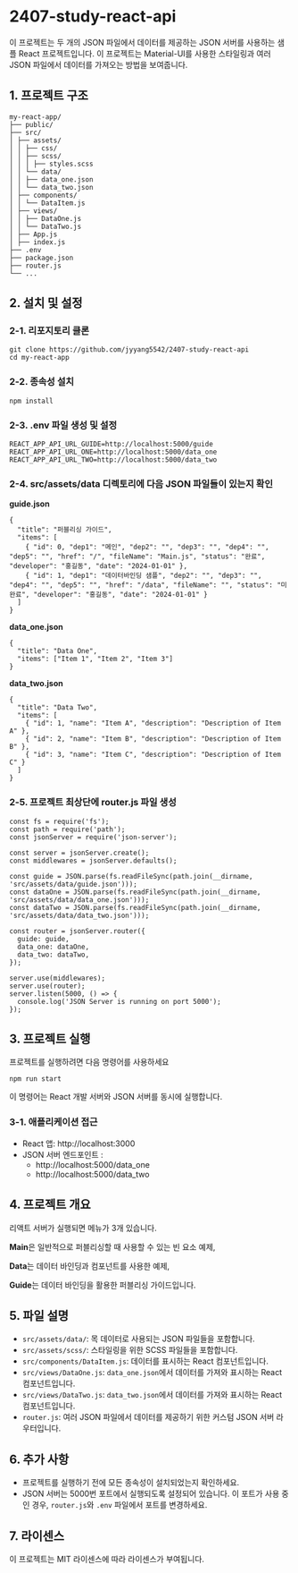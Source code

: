 # 2407-study-react-api
이 프로젝트는 두 개의 JSON 파일에서 데이터를 제공하는 JSON 서버를 사용하는 샘플 React 프로젝트입니다. 이 프로젝트는 Material-UI를 사용한 스타일링과 여러 JSON 파일에서 데이터를 가져오는 방법을 보여줍니다.

## 1. 프로젝트 구조
```
my-react-app/
├── public/
├── src/
│ ├── assets/
│ │ ├── css/
│ │ ├── scss/
│ │ │ ├── styles.scss
│ │ └── data/
│ │ ├── data_one.json
│ │ └── data_two.json
│ ├── components/
│ │ └── DataItem.js
│ ├── views/
│ │ ├── DataOne.js
│ │ └── DataTwo.js
│ ├── App.js
│ ├── index.js
├── .env
├── package.json
├── router.js
└── ...
```

## 2. 설치 및 설정

### 2-1. 리포지토리 클론
```
git clone https://github.com/jyyang5542/2407-study-react-api
cd my-react-app
```

### 2-2. 종속성 설치
```
npm install
```

### 2-3. .env 파일 생성 및 설정
```
REACT_APP_API_URL_GUIDE=http://localhost:5000/guide
REACT_APP_API_URL_ONE=http://localhost:5000/data_one
REACT_APP_API_URL_TWO=http://localhost:5000/data_two
```

### 2-4. src/assets/data 디렉토리에 다음 JSON 파일들이 있는지 확인
**guide.json**
```
{
  "title": "퍼블리싱 가이드",
  "items": [
    { "id": 0, "dep1": "메인", "dep2": "", "dep3": "", "dep4": "", "dep5": "", "href": "/", "fileName": "Main.js", "status": "완료", "developer": "홍길동", "date": "2024-01-01" },
    { "id": 1, "dep1": "데이터바인딩 샘플", "dep2": "", "dep3": "", "dep4": "", "dep5": "", "href": "/data", "fileName": "", "status": "미완료", "developer": "홍길동", "date": "2024-01-01" }
  ]
}
```
**data_one.json**
```
{
  "title": "Data One",
  "items": ["Item 1", "Item 2", "Item 3"]
}
```

**data_two.json**
```
{
  "title": "Data Two",
  "items": [
    { "id": 1, "name": "Item A", "description": "Description of Item A" },
    { "id": 2, "name": "Item B", "description": "Description of Item B" },
    { "id": 3, "name": "Item C", "description": "Description of Item C" }
  ]
}
```

### 2-5. 프로젝트 최상단에 router.js 파일 생성
```
const fs = require('fs');
const path = require('path');
const jsonServer = require('json-server');

const server = jsonServer.create();
const middlewares = jsonServer.defaults();

const guide = JSON.parse(fs.readFileSync(path.join(__dirname, 'src/assets/data/guide.json')));
const dataOne = JSON.parse(fs.readFileSync(path.join(__dirname, 'src/assets/data/data_one.json')));
const dataTwo = JSON.parse(fs.readFileSync(path.join(__dirname, 'src/assets/data/data_two.json')));

const router = jsonServer.router({
  guide: guide,
  data_one: dataOne,
  data_two: dataTwo,
});

server.use(middlewares);
server.use(router);
server.listen(5000, () => {
  console.log('JSON Server is running on port 5000');
});
```

## 3. 프로젝트 실행
프로젝트를 실행하려면 다음 명령어를 사용하세요
```
npm run start
```
이 명령어는 React 개발 서버와 JSON 서버를 동시에 실행합니다.

### 3-1. 애플리케이션 접근
- React 앱: http://localhost:3000
- JSON 서버 엔드포인트 :
    + http://localhost:5000/data_one
    + http://localhost:5000/data_two

## 4. 프로젝트 개요
리액트 서버가 실행되면 메뉴가 3개 있습니다.

**Main**은 일반적으로 퍼블리싱할 때 사용할 수 있는 빈 요소 예제,

**Data**는 데이터 바인딩과 컴포넌트를 사용한 예제,

**Guide**는 데이터 바인딩을 활용한 퍼블리싱 가이드입니다.

## 5. 파일 설명
- `src/assets/data/`: 목 데이터로 사용되는 JSON 파일들을 포함합니다.
- `src/assets/scss/`: 스타일링을 위한 SCSS 파일들을 포함합니다.
- `src/components/DataItem.js`: 데이터를 표시하는 React 컴포넌트입니다.
- `src/views/DataOne.js`: `data_one.json`에서 데이터를 가져와 표시하는 React 컴포넌트입니다.
- `src/views/DataTwo.js`: `data_two.json`에서 데이터를 가져와 표시하는 React 컴포넌트입니다.
- `router.js`: 여러 JSON 파일에서 데이터를 제공하기 위한 커스텀 JSON 서버 라우터입니다.

## 6. 추가 사항
- 프로젝트를 실행하기 전에 모든 종속성이 설치되었는지 확인하세요.
- JSON 서버는 5000번 포트에서 실행되도록 설정되어 있습니다. 이 포트가 사용 중인 경우, `router.js`와 `.env` 파일에서 포트를 변경하세요.

## 7. 라이센스
이 프로젝트는 MIT 라이센스에 따라 라이센스가 부여됩니다.